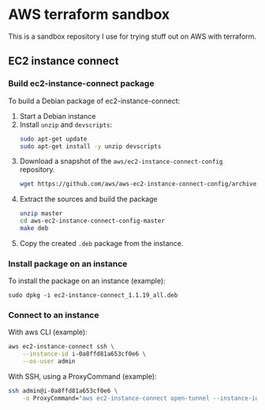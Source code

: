 # AWS terraform sandbox

This is a sandbox repository I use for trying stuff out on AWS with terraform.

## EC2 instance connect

### Build ec2-instance-connect package

To build a Debian package of ec2-instance-connect:

1. Start a Debian instance
2. Install `unzip` and `devscripts`:
   ```bash
   sudo apt-get update
   sudo apt-get install -y unzip devscripts
   ```
3. Download a snapshot of the `aws/ec2-instance-connect-config` repository.
   ```bash
   wget https://github.com/aws/aws-ec2-instance-connect-config/archive/refs/heads/master.zip
   ```
4. Extract the sources and build the package
   ```bash
   unzip master
   cd aws-ec2-instance-connect-config-master
   make deb
   ```
5. Copy the created `.deb` package from the instance.

### Install package on an instance

To install the package on an instance (example):

```
sudo dpkg -i ec2-instance-connect_1.1.19_all.deb
```

### Connect to an instance

With aws CLI (example):

```bash
aws ec2-instance-connect ssh \
    --instance-id i-0a8ffd81a653cf0e6 \
    --os-user admin
```

With SSH, using a ProxyCommand (example):

```bash
ssh admin@i-0a8ffd81a653cf0e6 \
    -o ProxyCommand="aws ec2-instance-connect open-tunnel --instance-id %h"
```
